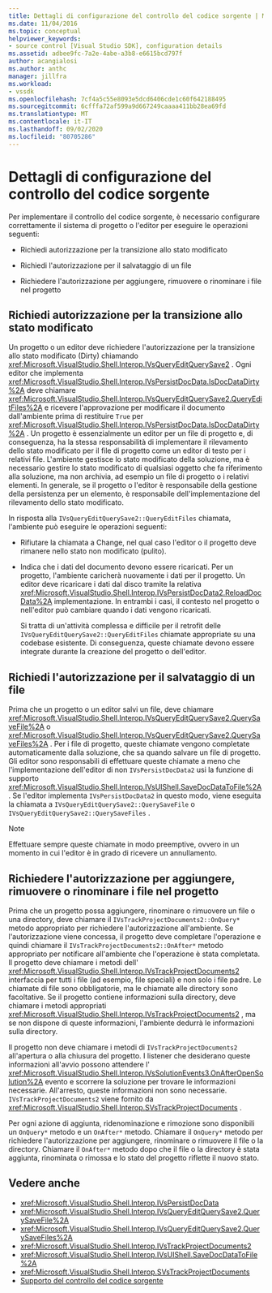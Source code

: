 ```yaml
---
title: Dettagli di configurazione del controllo del codice sorgente | Microsoft Docs
ms.date: 11/04/2016
ms.topic: conceptual
helpviewer_keywords:
- source control [Visual Studio SDK], configuration details
ms.assetid: adbee9fc-7a2e-4abe-a3b8-e6615bcd797f
author: acangialosi
ms.author: anthc
manager: jillfra
ms.workload:
- vssdk
ms.openlocfilehash: 7cf4a5c55e8093e5dcd6406cde1c60f642188495
ms.sourcegitcommit: 6cfffa72af599a9d667249caaaa411bb28ea69fd
ms.translationtype: MT
ms.contentlocale: it-IT
ms.lasthandoff: 09/02/2020
ms.locfileid: "80705286"
---
```

# <a name="source-control-configuration-details"></a>Dettagli di configurazione del controllo del codice sorgente
Per implementare il controllo del codice sorgente, è necessario configurare correttamente il sistema di progetto o l'editor per eseguire le operazioni seguenti:

- Richiedi autorizzazione per la transizione allo stato modificato

- Richiedi l'autorizzazione per il salvataggio di un file

- Richiedere l'autorizzazione per aggiungere, rimuovere o rinominare i file nel progetto

## <a name="request-permission-to-transition-to-changed-state"></a>Richiedi autorizzazione per la transizione allo stato modificato
 Un progetto o un editor deve richiedere l'autorizzazione per la transizione allo stato modificato (Dirty) chiamando <xref:Microsoft.VisualStudio.Shell.Interop.IVsQueryEditQuerySave2> . Ogni editor che implementa <xref:Microsoft.VisualStudio.Shell.Interop.IVsPersistDocData.IsDocDataDirty%2A> deve chiamare <xref:Microsoft.VisualStudio.Shell.Interop.IVsQueryEditQuerySave2.QueryEditFiles%2A> e ricevere l'approvazione per modificare il documento dall'ambiente prima di restituire `True` per <xref:Microsoft.VisualStudio.Shell.Interop.IVsPersistDocData.IsDocDataDirty%2A> . Un progetto è essenzialmente un editor per un file di progetto e, di conseguenza, ha la stessa responsabilità di implementare il rilevamento dello stato modificato per il file di progetto come un editor di testo per i relativi file. L'ambiente gestisce lo stato modificato della soluzione, ma è necessario gestire lo stato modificato di qualsiasi oggetto che fa riferimento alla soluzione, ma non archivia, ad esempio un file di progetto o i relativi elementi. In generale, se il progetto o l'editor è responsabile della gestione della persistenza per un elemento, è responsabile dell'implementazione del rilevamento dello stato modificato.

 In risposta alla `IVsQueryEditQuerySave2::QueryEditFiles` chiamata, l'ambiente può eseguire le operazioni seguenti:

- Rifiutare la chiamata a Change, nel qual caso l'editor o il progetto deve rimanere nello stato non modificato (pulito).

- Indica che i dati del documento devono essere ricaricati. Per un progetto, l'ambiente caricherà nuovamente i dati per il progetto. Un editor deve ricaricare i dati dal disco tramite la relativa <xref:Microsoft.VisualStudio.Shell.Interop.IVsPersistDocData2.ReloadDocData%2A> implementazione. In entrambi i casi, il contesto nel progetto o nell'editor può cambiare quando i dati vengono ricaricati.

  Si tratta di un'attività complessa e difficile per il retrofit delle `IVsQueryEditQuerySave2::QueryEditFiles` chiamate appropriate su una codebase esistente. Di conseguenza, queste chiamate devono essere integrate durante la creazione del progetto o dell'editor.

## <a name="request-permission-to-save-a-file"></a>Richiedi l'autorizzazione per il salvataggio di un file
 Prima che un progetto o un editor salvi un file, deve chiamare <xref:Microsoft.VisualStudio.Shell.Interop.IVsQueryEditQuerySave2.QuerySaveFile%2A> o <xref:Microsoft.VisualStudio.Shell.Interop.IVsQueryEditQuerySave2.QuerySaveFiles%2A> . Per i file di progetto, queste chiamate vengono completate automaticamente dalla soluzione, che sa quando salvare un file di progetto. Gli editor sono responsabili di effettuare queste chiamate a meno che l'implementazione dell'editor di non `IVsPersistDocData2` usi la funzione di supporto <xref:Microsoft.VisualStudio.Shell.Interop.IVsUIShell.SaveDocDataToFile%2A> . Se l'editor implementa `IVsPersistDocData2` in questo modo, viene eseguita la chiamata a `IVsQueryEditQuerySave2::QuerySaveFile` o `IVsQueryEditQuerySave2::QuerySaveFiles` .

> [!NOTE]
> Effettuare sempre queste chiamate in modo preemptive, ovvero in un momento in cui l'editor è in grado di ricevere un annullamento.

## <a name="request-permission-to-add-remove-or-rename-files-in-the-project"></a>Richiedere l'autorizzazione per aggiungere, rimuovere o rinominare i file nel progetto
 Prima che un progetto possa aggiungere, rinominare o rimuovere un file o una directory, deve chiamare il `IVsTrackProjectDocuments2::OnQuery*` metodo appropriato per richiedere l'autorizzazione all'ambiente. Se l'autorizzazione viene concessa, il progetto deve completare l'operazione e quindi chiamare il `IVsTrackProjectDocuments2::OnAfter*` metodo appropriato per notificare all'ambiente che l'operazione è stata completata. Il progetto deve chiamare i metodi dell' <xref:Microsoft.VisualStudio.Shell.Interop.IVsTrackProjectDocuments2> interfaccia per tutti i file (ad esempio, file speciali) e non solo i file padre. Le chiamate di file sono obbligatorie, ma le chiamate alle directory sono facoltative. Se il progetto contiene informazioni sulla directory, deve chiamare i metodi appropriati <xref:Microsoft.VisualStudio.Shell.Interop.IVsTrackProjectDocuments2> , ma se non dispone di queste informazioni, l'ambiente dedurrà le informazioni sulla directory.

 Il progetto non deve chiamare i metodi di `IVsTrackProjectDocuments2` all'apertura o alla chiusura del progetto. I listener che desiderano queste informazioni all'avvio possono attendere l' <xref:Microsoft.VisualStudio.Shell.Interop.IVsSolutionEvents3.OnAfterOpenSolution%2A> evento e scorrere la soluzione per trovare le informazioni necessarie. All'arresto, queste informazioni non sono necessarie. `IVsTrackProjectDocuments2` viene fornito da <xref:Microsoft.VisualStudio.Shell.Interop.SVsTrackProjectDocuments> .

 Per ogni azione di aggiunta, ridenominazione e rimozione sono disponibili un `OnQuery*` metodo e un `OnAfter*` metodo. Chiamare il `OnQuery*` metodo per richiedere l'autorizzazione per aggiungere, rinominare o rimuovere il file o la directory. Chiamare il `OnAfter*` metodo dopo che il file o la directory è stata aggiunta, rinominata o rimossa e lo stato del progetto riflette il nuovo stato.

## <a name="see-also"></a>Vedere anche

- <xref:Microsoft.VisualStudio.Shell.Interop.IVsPersistDocData>
- <xref:Microsoft.VisualStudio.Shell.Interop.IVsQueryEditQuerySave2.QuerySaveFile%2A>
- <xref:Microsoft.VisualStudio.Shell.Interop.IVsQueryEditQuerySave2.QuerySaveFiles%2A>
- <xref:Microsoft.VisualStudio.Shell.Interop.IVsTrackProjectDocuments2>
- <xref:Microsoft.VisualStudio.Shell.Interop.IVsUIShell.SaveDocDataToFile%2A>
- <xref:Microsoft.VisualStudio.Shell.Interop.SVsTrackProjectDocuments>
- [Supporto del controllo del codice sorgente](../../extensibility/internals/supporting-source-control.md)
